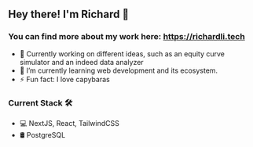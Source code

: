 ## Hey there! I'm Richard 👋
### You can find more about my work here: https://richardli.tech

- 🔭 Currently working on different ideas, such as an equity curve simulator and an indeed data analyzer
- 🌱 I’m currently learning web development and its ecosystem.
- ⚡ Fun fact: I love capybaras 

### Current Stack 🛠
- 💻 NextJS, React, TailwindCSS
- 🛢 PostgreSQL

<br/>

